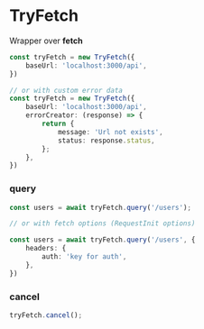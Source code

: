 
# TryFetch

Wrapper over **fetch**

```typescript
const tryFetch = new TryFetch({
	baseUrl: 'localhost:3000/api',
})

// or with custom error data
const tryFetch = new TryFetch({
	baseUrl: 'localhost:3000/api',
	errorCreator: (response) => {
		return {
			message: 'Url not exists',
			status: response.status,
		};
	},
})

```

### query
```typescript
const users = await tryFetch.query('/users');

// or with fetch options (RequestInit options)

const users = await tryFetch.query('/users', {
	headers: {
		auth: 'key for auth',
	},
})
```

### cancel
```typescript
tryFetch.cancel();
```